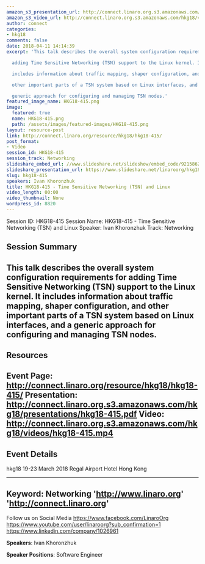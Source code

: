 ```yaml
---
amazon_s3_presentation_url: http://connect.linaro.org.s3.amazonaws.com/hkg18/presentations/hkg18-415.pdf
amazon_s3_video_url: http://connect.linaro.org.s3.amazonaws.com/hkg18/videos/hkg18-415.mp4
author: connect
categories:
- hkg18
comments: false
date: 2018-04-11 14:14:39
excerpt: 'This talk describes the overall system configuration requirements for

  adding Time Sensitive Networking (TSN) support to the Linux kernel. It

  includes information about traffic mapping, shaper configuration, and

  other important parts of a TSN system based on Linux interfaces, and a

  generic approach for configuring and managing TSN nodes.'
featured_image_name: HKG18-415.png
image:
  featured: true
  name: HKG18-415.png
  path: /assets/images/featured-images/HKG18-415.png
layout: resource-post
link: http://connect.linaro.org/resource/hkg18/hkg18-415/
post_format:
- Video
session_id: HKG18-415
session_track: Networking
slideshare_embed_url: //www.slideshare.net/slideshow/embed_code/92158620
slideshare_presentation_url: https://www.slideshare.net/linaroorg/hkg18415-time-sensitive-networking-tsn-and-linux
slug: hkg18-415
speakers: Ivan Khoronzhuk
title: HKG18-415 - Time Sensitive Networking (TSN) and Linux
video_length: 00:00
video_thumbnail: None
wordpress_id: 8820
---
```


Session ID: HKG18-415
Session Name: HKG18-415 - Time Sensitive Networking (TSN) and Linux
Speaker: Ivan Khoronzhuk
Track: Networking


## Session Summary
This talk describes the overall system configuration requirements for
adding Time Sensitive Networking (TSN) support to the Linux kernel. It
includes information about traffic mapping, shaper configuration, and
other important parts of a TSN system based on Linux interfaces, and a
generic approach for configuring and managing TSN nodes.
---------------------------------------------------
## Resources
Event Page: http://connect.linaro.org/resource/hkg18/hkg18-415/
Presentation: http://connect.linaro.org.s3.amazonaws.com/hkg18/presentations/hkg18-415.pdf
Video: http://connect.linaro.org.s3.amazonaws.com/hkg18/videos/hkg18-415.mp4
 ---------------------------------------------------
## Event Details
hkg18
19-23 March 2018 
Regal Airport Hotel Hong Kong

---------------------------------------------------
Keyword: Networking
'http://www.linaro.org'
'http://connect.linaro.org'
---------------------------------------------------
Follow us on Social Media
https://www.facebook.com/LinaroOrg
https://www.youtube.com/user/linaroorg?sub_confirmation=1
https://www.linkedin.com/company/1026961

**Speakers**: Ivan Khoronzhuk

**Speaker Positions**: Software Engineer